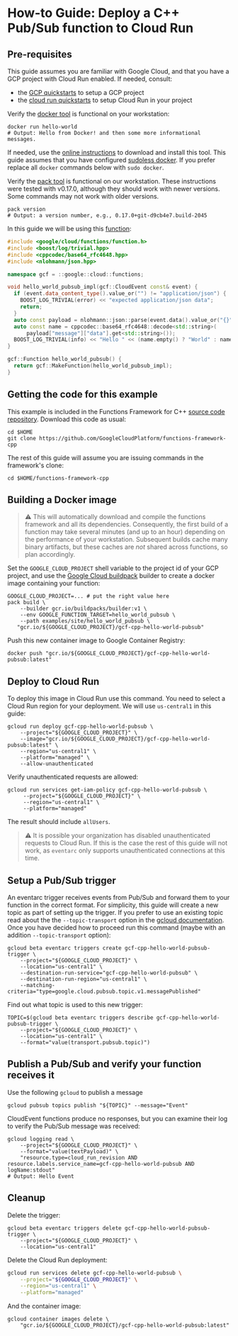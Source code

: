 # How-to Guide: Deploy a C++ Pub/Sub function to Cloud Run

## Pre-requisites

This guide assumes you are familiar with Google Cloud, and that you have a GCP
project with Cloud Run enabled. If needed, consult:
* the [GCP quickstarts][gcp-quickstarts] to setup a GCP project
* the [cloud run quickstarts][cloud-run-quickstarts] to setup Cloud Run in your
  project

Verify the [docker tool][docker] is functional on your workstation:

```shell
docker run hello-world
# Output: Hello from Docker! and then some more informational messages.
```

If needed, use the [online instructions][docker-install] to download and install
this tool. This guide assumes that you have configured [sudoless docker]. If
you prefer replace all `docker` commands below with `sudo docker`.

Verify the [pack tool][pack-install] is functional on our workstation. These
instructions were tested with v0.17.0, although they should work with newer
versions. Some commands may not work with older versions.

```shell
pack version
# Output: a version number, e.g., 0.17.0+git-d9cb4e7.build-2045
```

In this guide we will be using this [function][snippet source]:

<!-- inject-snippet-start -->
[snippet source]: /examples/site/hello_world_pubsub/hello_world_pubsub.cc
```cc
#include <google/cloud/functions/function.h>
#include <boost/log/trivial.hpp>
#include <cppcodec/base64_rfc4648.hpp>
#include <nlohmann/json.hpp>

namespace gcf = ::google::cloud::functions;

void hello_world_pubsub_impl(gcf::CloudEvent const& event) {
  if (event.data_content_type().value_or("") != "application/json") {
    BOOST_LOG_TRIVIAL(error) << "expected application/json data";
    return;
  }
  auto const payload = nlohmann::json::parse(event.data().value_or("{}"));
  auto const name = cppcodec::base64_rfc4648::decode<std::string>(
      payload["message"]["data"].get<std::string>());
  BOOST_LOG_TRIVIAL(info) << "Hello " << (name.empty() ? "World" : name);
}

gcf::Function hello_world_pubsub() {
  return gcf::MakeFunction(hello_world_pubsub_impl);
}
```
<!-- inject-snippet-end -->

## Getting the code for this example

This example is included in the Functions Framework for C++
[source code repository][repository-gh]. Download this code as usual:

```shell
cd $HOME
git clone https://github.com/GoogleCloudPlatform/functions-framework-cpp
```

The rest of this guide will assume you are issuing commands in the framework's
clone:

```shell
cd $HOME/functions-framework-cpp
```

## Building a Docker image

> :warning: This will automatically download and compile the functions
> framework and all its dependencies. Consequently, the first build of a
> function may take several minutes (and up to an hour) depending on the
> performance of your workstation. Subsequent builds cache many binary
> artifacts, but these caches are *not* shared across functions, so plan
> accordingly.

Set the `GOOGLE_CLOUD_PROJECT` shell variable to the project id of your GCP
project, and use the [Google Cloud buildpack] builder to create a docker image
containing your function:

```shell
GOOGLE_CLOUD_PROJECT=... # put the right value here
pack build \
    --builder gcr.io/buildpacks/builder:v1 \
    --env GOOGLE_FUNCTION_TARGET=hello_world_pubsub \
    --path examples/site/hello_world_pubsub \
   "gcr.io/${GOOGLE_CLOUD_PROJECT}/gcf-cpp-hello-world-pubsub"
```

Push this new container image to Google Container Registry:

```shell
docker push "gcr.io/${GOOGLE_CLOUD_PROJECT}/gcf-cpp-hello-world-pubsub:latest"
```

## Deploy to Cloud Run

To deploy this image in Cloud Run use this command. You need to select
a Cloud Run region for your deployment. We will use `us-central1` in this
guide:

```shell
gcloud run deploy gcf-cpp-hello-world-pubsub \
    --project="${GOOGLE_CLOUD_PROJECT}" \
    --image="gcr.io/${GOOGLE_CLOUD_PROJECT}/gcf-cpp-hello-world-pubsub:latest" \
    --region="us-central1" \
    --platform="managed" \
    --allow-unauthenticated
```

Verify unauthenticated requests are allowed:

```shell
gcloud run services get-iam-policy gcf-cpp-hello-world-pubsub \
     --project="${GOOGLE_CLOUD_PROJECT}" \
     --region="us-central1" \
     --platform="managed"
```

The result should include `allUsers`.

> :warning: It is possible your organization has disabled unauthenticated
> requests to Cloud Run. If this is the case the rest of this guide will not
> work, as `eventarc` only supports unauthenticated connections at this time.

## Setup a Pub/Sub trigger

An eventarc trigger receives events from Pub/Sub and forward them to your
function in the correct format. For simplicity, this guide will create a
new topic as part of setting up the trigger. If you prefer to use an existing
topic read about the the `--topic-transport` option in the
[gcloud documentation][gcloud-eventarc-create]. Once you have decided how to
proceed run this command (maybe with an addition `--topic-transport` option):

```shell
gcloud beta eventarc triggers create gcf-cpp-hello-world-pubsub-trigger \
    --project="${GOOGLE_CLOUD_PROJECT}" \
    --location="us-central1" \
    --destination-run-service="gcf-cpp-hello-world-pubsub" \
    --destination-run-region="us-central1" \
    --matching-criteria="type=google.cloud.pubsub.topic.v1.messagePublished"
```

Find out what topic is used to this new trigger:

```shell
TOPIC=$(gcloud beta eventarc triggers describe gcf-cpp-hello-world-pubsub-trigger \
    --project="${GOOGLE_CLOUD_PROJECT}" \
    --location="us-central1" \
    --format="value(transport.pubsub.topic)")
```

## Publish a Pub/Sub and verify your function receives it

Use the following `gcloud` to publish a message

```shell
gcloud pubsub topics publish "${TOPIC}" --message="Event"
```

CloudEvent functions produce no responses, but you can examine their log
to verify the Pub/Sub message was received:

```shell
gcloud logging read \
    --project="${GOOGLE_CLOUD_PROJECT}" \
    --format="value(textPayload)" \
    "resource.type=cloud_run_revision AND resource.labels.service_name=gcf-cpp-hello-world-pubsub AND logName:stdout"
# Output: Hello Event
```

## Cleanup

Delete the trigger:

```shell
gcloud beta eventarc triggers delete gcf-cpp-hello-world-pubsub-trigger \
    --project="${GOOGLE_CLOUD_PROJECT}" \
    --location="us-central1"
```

Delete the Cloud Run deployment:

```sh
gcloud run services delete gcf-cpp-hello-world-pubsub \
    --project="${GOOGLE_CLOUD_PROJECT}" \
    --region="us-central1" \
    --platform="managed"
```

And the container image:

```shell
gcloud container images delete \
    "gcr.io/${GOOGLE_CLOUD_PROJECT}/gcf-cpp-hello-world-pubsub:latest"
```

[repository-gh]: https://github.com/GoogleCloudPlatform/functions-framework-cpp
[howto-create-container]: /examples/site/howto_create_container/README.md
[cloud-run-quickstarts]: https://cloud.google.com/run/docs/quickstarts
[gcp-quickstarts]: https://cloud.google.com/resource-manager/docs/creating-managing-projects
[buildpacks]: https://buildpacks.io
[docker]: https://docker.com/
[docker-install]: https://store.docker.com/search?type=edition&offering=community
[sudoless docker]: https://docs.docker.com/engine/install/linux-postinstall/
[pack-install]: https://buildpacks.io/docs/install-pack/
[gcloud-eventarc-create]: https://cloud.google.com/sdk/gcloud/reference/beta/eventarc/triggers/create
[Google Cloud buildpack]: https://github.com/GoogleCloudPlatform/buildpacks
